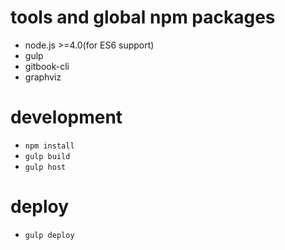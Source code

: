 # tools and global npm packages

+ node.js >=4.0(for ES6 support)
+ gulp
+ gitbook-cli
+ graphviz

# development

+ `npm install`
+ `gulp build`
+ `gulp host`

# deploy

+ `gulp deploy`
